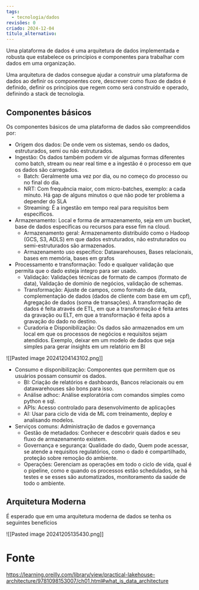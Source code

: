 ```yaml
---
tags:
  - tecnologia/dados
revisões: 0
criado: 2024-12-04
título_alternativo:
---
```

Uma plataforma de dados é uma arquitetura de dados implementada e robusta que estabelece os princípios e componentes para trabalhar com dados em uma organização.

Uma arquitetura de dados consegue ajudar a construir uma plataforma de dados ao definir os componentes core, descrever como fluxo de dados é definido, definir os princípios que regem como será construído e operado, definindo a stack de tecnologia. 
## Componentes básicos

Os componentes básicos de uma plataforma de dados são compreendidos por:
- Origem dos dados: De onde vem os sistemas, sendo os dados, estruturados, semi ou não estruturados.  
- Ingestão: Os dados também podem vir de algumas formas diferentes como batch, stream ou near real time e a ingestão é o processo em que os dados são carregados. 
	- Batch:  Geralmente uma vez por dia, ou no começo do processo ou no final do dia.
	- NRT: Com frequência maior, com micro-batches, exemplo: a cada minuto.  Há gap de alguns minutos o que não pode ter problema a depender do SLA
	- Streaming: É a ingestão em tempo real para requisitos bem específicos. 
- Armazenamento: Local e forma de armazenamento, seja em um bucket, base de dados específicas ou recursos para esse fim na cloud.
	- Armazenamento geral: Armazenamento distribuído como o Hadoop (GCS, S3, ADLS) em que dados estruturados, não estruturados ou semi-estruturados são armazenados.
	-  Armazenamento uso específico: Datawarehouses,  Bases relacionais, bases em memória, bases em grafos
- Processamento e transformação: Todo e qualquer validação que permita que o dado esteja integro para ser usado.
	- Validação: Validações técnicas de formato de campos (formato de data), Validação de domínio de negócios, validação de schemas. 
	- Transformação: Ajuste de campos, como formato de data, complementação de dados (dados de cliente com base em um cpf), Agregação de dados (soma de transações). A transformação de dados é feita através de ETL, em que a transformação é feita antes da gravação ou ELT, em que a transformação é feita após a gravação do dado no destino. 
	- Curadoria e Disponibilização: Os dados são armazenados em um local em que os processos de negócios e requisitos sejam atendidos. Exemplo, deixar em um modelo de dados que seja simples para gerar insights em um relatório em BI


![[Pasted image 20241204143102.png]]

- Consumo e disponibilização: Componentes que permitem que os usuários possam consumir os dados. 
	- BI: Criação de relatórios e dashboards, Bancos relacionais ou em datawarehouses são bons para isso.
	-  Análise adhoc: Análise exploratória com comandos simples como python e sql.
	- APIs: Acesso controlado para desenvolvimento de aplicações
	- AI: Usar para ciclo de vida de ML com treinamento, deploy e analisando modelos. 
- Serviços comuns: Administração de dados e governança
	- Gestão de metadados: Conhecer e descobrir quais dados e seu fluxo de armazenamento existem. 
	- Governança e segurança: Qualidade do dado, Quem pode acessar, se atende a requisitos regulatórios, como o dado é compartilhado, proteção sobre remoção do ambiente. 
	- Operações: Gerenciam as operações em todo o ciclo de vida, qual é o pipeline, como e quando os processos estão schedulados, se há testes e se esses são automatizados, monitoramento da saúde de todo o ambiente. 

## Arquitetura Moderna
É esperado que em uma arquitetura moderna de dados se tenha os seguintes benefícios

![[Pasted image 20241205135430.png]]

# Fonte
https://learning.oreilly.com/library/view/practical-lakehouse-architecture/9781098153007/ch01.html#what_is_data_architecture
